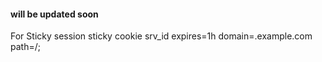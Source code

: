 
#### will be updated soon

For Sticky session
    sticky cookie srv_id expires=1h domain=.example.com path=/;
